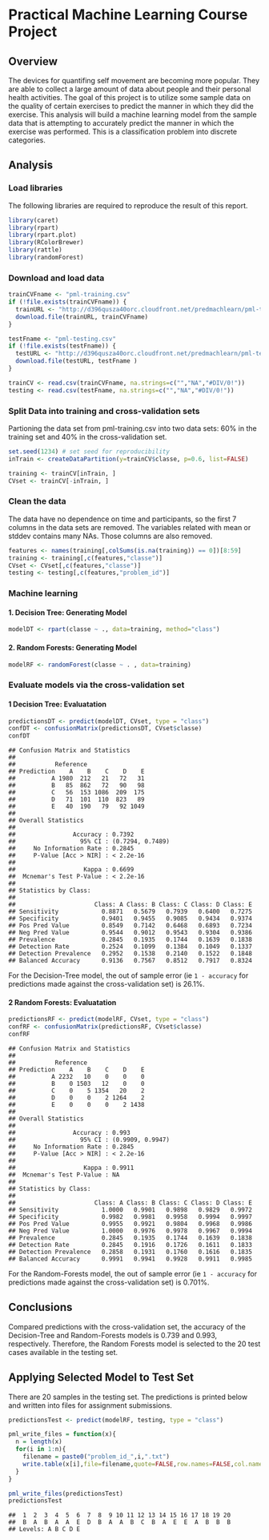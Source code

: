 # Practical Machine Learning Course Project


## Overview
The devices for quantifing self movement are becoming more popular. They are able to collect a large amount of data about people and their personal health activities. The goal of this project is to utilize some sample data on the quality of certain exercises to predict the manner in which they did the exercise. This analysis will build a machine learning model from the sample data that is attempting to accurately predict the manner in which the exercise was performed. This is a classification problem into discrete categories.

## Analysis

### Load libraries
The following libraries are required to reproduce the result of this report.

```r
library(caret)
library(rpart)
library(rpart.plot)
library(RColorBrewer)
library(rattle)
library(randomForest)
```

### Download and load data

```r
trainCVFname <- "pml-training.csv"
if (!file.exists(trainCVFname)) {
  trainURL <- "http://d396qusza40orc.cloudfront.net/predmachlearn/pml-training.csv"
  download.file(trainURL, trainCVFname)
}

testFname <- "pml-testing.csv"
if (!file.exists(testFname)) {
  testURL <- "http://d396qusza40orc.cloudfront.net/predmachlearn/pml-testing.csv"
  download.file(testURL, testFname )
}

trainCV <- read.csv(trainCVFname, na.strings=c("","NA","#DIV/0!"))
testing <- read.csv(testFname, na.strings=c("","NA","#DIV/0!"))
```

### Split Data into training and cross-validation sets
Partioning the data set from pml-training.csv into two data sets: 60% in the training set and 40% in the cross-validation set.

```r
set.seed(1234) # set seed for reproducibility
inTrain <- createDataPartition(y=trainCV$classe, p=0.6, list=FALSE)

training <- trainCV[inTrain, ]
CVset <- trainCV[-inTrain, ]
```

### Clean the data
The data have no dependence on time and participants, so the first 7 columns in the data sets are removed. The variables related with mean or stddev contains many NAs. Those columns are also removed.

```r
features <- names(training[,colSums(is.na(training)) == 0])[8:59]
training <- training[,c(features,"classe")]
CVset <- CVset[,c(features,"classe")]
testing <- testing[,c(features,"problem_id")]
```


### Machine learning
#### 1. Decision Tree: Generating Model


```r
modelDT <- rpart(classe ~ ., data=training, method="class")
```

#### 2. Random Forests: Generating Model


```r
modelRF <- randomForest(classe ~ . , data=training)
```

### Evaluate models via the cross-validation set
#### 1 Decision Tree: Evaluatation


```r
predictionsDT <- predict(modelDT, CVset, type = "class")
confDT <- confusionMatrix(predictionsDT, CVset$classe)
confDT 
```

```
## Confusion Matrix and Statistics
## 
##           Reference
## Prediction    A    B    C    D    E
##          A 1980  212   21   72   31
##          B   85  862   72   90   98
##          C   56  153 1086  209  175
##          D   71  101  110  823   89
##          E   40  190   79   92 1049
## 
## Overall Statistics
##                                           
##                Accuracy : 0.7392          
##                  95% CI : (0.7294, 0.7489)
##     No Information Rate : 0.2845          
##     P-Value [Acc > NIR] : < 2.2e-16       
##                                           
##                   Kappa : 0.6699          
##  Mcnemar's Test P-Value : < 2.2e-16       
## 
## Statistics by Class:
## 
##                      Class: A Class: B Class: C Class: D Class: E
## Sensitivity            0.8871   0.5679   0.7939   0.6400   0.7275
## Specificity            0.9401   0.9455   0.9085   0.9434   0.9374
## Pos Pred Value         0.8549   0.7142   0.6468   0.6893   0.7234
## Neg Pred Value         0.9544   0.9012   0.9543   0.9304   0.9386
## Prevalence             0.2845   0.1935   0.1744   0.1639   0.1838
## Detection Rate         0.2524   0.1099   0.1384   0.1049   0.1337
## Detection Prevalence   0.2952   0.1538   0.2140   0.1522   0.1848
## Balanced Accuracy      0.9136   0.7567   0.8512   0.7917   0.8324
```
For the Decision-Tree model, the out of sample error (ie `1 - accuracy` for predictions made against the cross-validation set) is 26.1%.


#### 2 Random Forests: Evaluatation


```r
predictionsRF <- predict(modelRF, CVset, type = "class")
confRF <- confusionMatrix(predictionsRF, CVset$classe)
confRF
```

```
## Confusion Matrix and Statistics
## 
##           Reference
## Prediction    A    B    C    D    E
##          A 2232   10    0    0    0
##          B    0 1503   12    0    0
##          C    0    5 1354   20    2
##          D    0    0    2 1264    2
##          E    0    0    0    2 1438
## 
## Overall Statistics
##                                           
##                Accuracy : 0.993           
##                  95% CI : (0.9909, 0.9947)
##     No Information Rate : 0.2845          
##     P-Value [Acc > NIR] : < 2.2e-16       
##                                           
##                   Kappa : 0.9911          
##  Mcnemar's Test P-Value : NA              
## 
## Statistics by Class:
## 
##                      Class: A Class: B Class: C Class: D Class: E
## Sensitivity            1.0000   0.9901   0.9898   0.9829   0.9972
## Specificity            0.9982   0.9981   0.9958   0.9994   0.9997
## Pos Pred Value         0.9955   0.9921   0.9804   0.9968   0.9986
## Neg Pred Value         1.0000   0.9976   0.9978   0.9967   0.9994
## Prevalence             0.2845   0.1935   0.1744   0.1639   0.1838
## Detection Rate         0.2845   0.1916   0.1726   0.1611   0.1833
## Detection Prevalence   0.2858   0.1931   0.1760   0.1616   0.1835
## Balanced Accuracy      0.9991   0.9941   0.9928   0.9911   0.9985
```
For the Random-Forests model, the out of sample error (ie `1 - accuracy` for predictions made against the cross-validation set) is 0.701%.


## Conclusions
Compared predictions with the cross-validation set, the accuracy of the Decision-Tree and Random-Forests models is 0.739 and 0.993, respectively. Therefore, the Random Forests model is selected to the 20 test cases available in the testing set.

## Applying Selected Model to Test Set
There are 20 samples in the testing set. The predictions is printed below and written into files for assignment submissions.


```r
predictionsTest <- predict(modelRF, testing, type = "class")

pml_write_files = function(x){
  n = length(x)
  for(i in 1:n){
    filename = paste0("problem_id_",i,".txt")
    write.table(x[i],file=filename,quote=FALSE,row.names=FALSE,col.names=FALSE)
  }
}

pml_write_files(predictionsTest)
predictionsTest
```

```
##  1  2  3  4  5  6  7  8  9 10 11 12 13 14 15 16 17 18 19 20 
##  B  A  B  A  A  E  D  B  A  A  B  C  B  A  E  E  A  B  B  B 
## Levels: A B C D E
```
